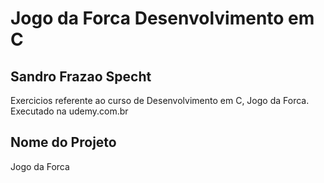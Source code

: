 # Jogo da Forca Desenvolvimento em C 

## Sandro Frazao Specht

Exercicios referente ao curso de Desenvolvimento em C, Jogo da Forca. Executado na udemy.com.br 

## Nome do Projeto
Jogo da Forca


